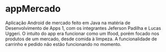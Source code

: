 # appMercado
Aplicação Android de mercado feito em Java na matéria de Desenvolvimento de Apps 1, com os integrantes Jeferson Padilha e Lucas Uggeri.
O intuito do app era funcionar como um Ifood, porém focado nos produtos de um mercado, desde comida à limpeza.
A funcionalidade de carrinho e pedido não estão funcionando no momento.
